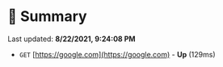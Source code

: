# 📖 Summary
Last updated: **8/22/2021, 9:24:08 PM**

- `GET` [https://google.com](https://google.com) - **Up** (129ms)
